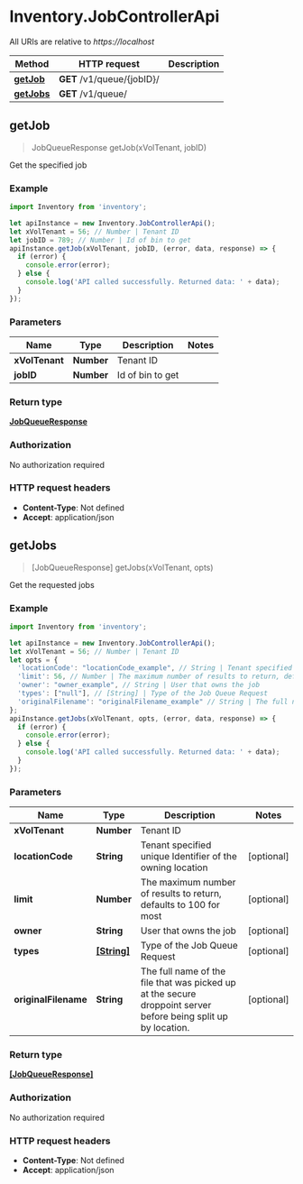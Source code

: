 # Inventory.JobControllerApi

All URIs are relative to *https://localhost*

Method | HTTP request | Description
------------- | ------------- | -------------
[**getJob**](JobControllerApi.md#getJob) | **GET** /v1/queue/{jobID}/ | 
[**getJobs**](JobControllerApi.md#getJobs) | **GET** /v1/queue/ | 



## getJob

> JobQueueResponse getJob(xVolTenant, jobID)



Get the specified job

### Example

```javascript
import Inventory from 'inventory';

let apiInstance = new Inventory.JobControllerApi();
let xVolTenant = 56; // Number | Tenant ID
let jobID = 789; // Number | Id of bin to get
apiInstance.getJob(xVolTenant, jobID, (error, data, response) => {
  if (error) {
    console.error(error);
  } else {
    console.log('API called successfully. Returned data: ' + data);
  }
});
```

### Parameters


Name | Type | Description  | Notes
------------- | ------------- | ------------- | -------------
 **xVolTenant** | **Number**| Tenant ID | 
 **jobID** | **Number**| Id of bin to get | 

### Return type

[**JobQueueResponse**](JobQueueResponse.md)

### Authorization

No authorization required

### HTTP request headers

- **Content-Type**: Not defined
- **Accept**: application/json


## getJobs

> [JobQueueResponse] getJobs(xVolTenant, opts)



Get the requested jobs

### Example

```javascript
import Inventory from 'inventory';

let apiInstance = new Inventory.JobControllerApi();
let xVolTenant = 56; // Number | Tenant ID
let opts = {
  'locationCode': "locationCode_example", // String | Tenant specified unique Identifier of the owning location
  'limit': 56, // Number | The maximum number of results to return, defaults to 100 for most
  'owner': "owner_example", // String | User that owns the job
  'types': ["null"], // [String] | Type of the Job Queue Request
  'originalFilename': "originalFilename_example" // String | The full name of the file that was picked up at the secure droppoint server before being split up by location.
};
apiInstance.getJobs(xVolTenant, opts, (error, data, response) => {
  if (error) {
    console.error(error);
  } else {
    console.log('API called successfully. Returned data: ' + data);
  }
});
```

### Parameters


Name | Type | Description  | Notes
------------- | ------------- | ------------- | -------------
 **xVolTenant** | **Number**| Tenant ID | 
 **locationCode** | **String**| Tenant specified unique Identifier of the owning location | [optional] 
 **limit** | **Number**| The maximum number of results to return, defaults to 100 for most | [optional] 
 **owner** | **String**| User that owns the job | [optional] 
 **types** | [**[String]**](String.md)| Type of the Job Queue Request | [optional] 
 **originalFilename** | **String**| The full name of the file that was picked up at the secure droppoint server before being split up by location. | [optional] 

### Return type

[**[JobQueueResponse]**](JobQueueResponse.md)

### Authorization

No authorization required

### HTTP request headers

- **Content-Type**: Not defined
- **Accept**: application/json

